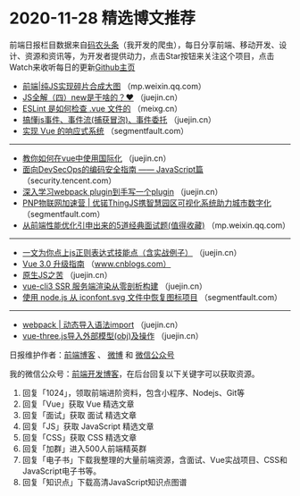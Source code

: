 # 2020-11-28 精选博文推荐

前端日报栏目数据来自[码农头条](http://hao.caibaojian.com.cn/)（我开发的爬虫），每日分享前端、移动开发、设计、资源和资讯等，为开发者提供动力，点击Star按钮来关注这个项目，点击Watch来收听每日的更新[Github主页](https://github.com/kujian/frontendDaily)
* [前端|纯JS实现碎片合成大图](https://mp.weixin.qq.com/s?__biz=MzI5MTQ5NDY1MA==&mid=2247492798&idx=1&sn=e3b682ca1109f007f1491fe5198c2dfd) （mp.weixin.qq.com）
* [JS全解（四）new是干啥的？❤️](https://juejin.cn/post/6899636751036973070) （juejin.cn）
* [ESLint 是如何检查 .vue 文件的](https://meixg.cn/2020/11/27/eslint-vue/) （meixg.cn）
* [搞懂js事件、事件流(捕获冒泡)、事件委托](https://juejin.cn/post/6899634146847490062) （juejin.cn）
* [实现 Vue 的响应式系统](https://segmentfault.com/a/1190000038310493) （segmentfault.com）

***
* [教你如何在vue中使用国际化](https://juejin.cn/post/6899625721346408455) （juejin.cn）
* [面向DevSecOps的编码安全指南 —— JavaScript篇](https://security.tencent.com/index.php/blog/msg/172) （security.tencent.com）
* [深入学习webpack plugin到手写一个plugin](https://juejin.cn/post/6899623827337281544) （juejin.cn）
* [PNP物联网加速营 | 优锘ThingJS携智慧园区可视化系统助力城市数字化](https://segmentfault.com/a/1190000038310911) （segmentfault.com）
* [从前端性能优化引申出来的5道经典面试题(值得收藏)](https://mp.weixin.qq.com/s?__biz=Mzg2NDAzMjE5NQ==&mid=2247487195&idx=1&sn=053268268b187c95bf6cf8ce461c998c) （mp.weixin.qq.com）

***
* [一文为你点上js正则表达式技能点（含实战例子）](https://juejin.cn/post/6899714379772592136) （juejin.cn）
* [Vue 3.0 升级指南](https://www.cnblogs.com/powertoolsteam/p/14046126.html) （www.cnblogs.com）
* [原生JS之苦](https://juejin.cn/post/6899698476846678024) （juejin.cn）
* [vue-cli3 SSR 服务端渲染从零剖析构建](https://juejin.cn/post/6899653135103918087) （juejin.cn）
* [使用 node.js 从 iconfont.svg 文件中恢复图标项目](https://segmentfault.com/a/1190000038304543) （segmentfault.com）

***
* [webpack | 动态导入语法import](https://juejin.cn/post/6899640414446780430) （juejin.cn）
* [vue-three.js导入外部模型(obj)及操作](https://juejin.cn/post/6899638851187245063) （juejin.cn）

日报维护作者：[前端博客](http://caibaojian.com.cn/) 、 [微博](http://weibo.com/kujian) 和 [微信公众号](https://open.weixin.qq.com/qr/code?username=caibaojian_com)

我的微信公众号：[前端开发博客](https://open.weixin.qq.com/qr/code?username=caibaojian_com)，在后台回复以下关键字可以获取资源。

1. 回复「1024」，领取前端进阶资料，包含小程序、Nodejs、Git等
2. 回复「Vue」获取 Vue 精选文章
3. 回复「面试」获取 面试 精选文章
4. 回复「JS」获取 JavaScript 精选文章
5. 回复「CSS」获取 CSS 精选文章
6. 回复「加群」进入500人前端精英群
7. 回复「电子书」下载我整理的大量前端资源，含面试、Vue实战项目、CSS和JavaScript电子书等。
8. 回复「知识点」下载高清JavaScript知识点图谱